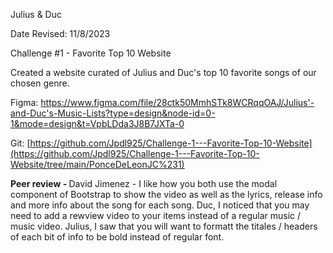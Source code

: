 Julius & Duc

 Date Revised: 11/8/2023

Challenge #1 - Favorite Top 10 Website

Created a website curated of Julius and Duc's top 10 favorite songs of our chosen genre.

Figma: 
https://www.figma.com/file/28ctk50MmhSTk8WCRqqOAJ/Julius'-and-Duc's-Music-Lists?type=design&node-id=0-1&mode=design&t=VpbLDda3J8B7JXTa-0


Git:
[https://github.com/Jpdl925/Challenge-1---Favorite-Top-10-Website](https://github.com/Jpdl925/Challenge-1---Favorite-Top-10-Website/tree/main/PonceDeLeonJC%231)



<strong> Peer review - </strong> David Jimenez - I like how you both use the modal component of Bootstrap to show the video as well as the lyrics, release info and more info about the song for each song.  Duc, I noticed that you may need to add a rewview video to your items instead of a regular music / music video.  Julius, I saw that you will want to formatt the titales / headers of each bit of info to be bold instead of regular font.
